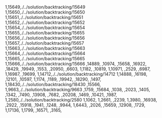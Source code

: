 1,15649,./../solution/backtracking/15649
1,15650,./../solution/backtracking/15650
1,15651,./../solution/backtracking/15651
1,15652,./../solution/backtracking/15652
1,15654,./../solution/backtracking/15654
1,15655,./../solution/backtracking/15655
1,15656,./../solution/backtracking/15656
1,15657,./../solution/backtracking/15657
1,15663,./../solution/backtracking/15663
1,15664,./../solution/backtracking/15664
1,15665,./../solution/backtracking/15665
1,15666,./../solution/backtracking/15666
,14889,
,10974,
,15658,
,16922,
,18429,
,19949,
,1553,
,20950,
,6603,
1,1182,
,10819,
1,10971,
,2529,
,6987,
1,16987,
,19699,
1,14712,./../solution/backtracking/14712
1,14888,
,16198,
,12101,
,10597,
1,1174,
,1189,
,19942,
,18290,
,1497,
1,18430,./../solution/backtracking/18430
,15566,
1,9663,./../solution/backtracking/9663
,1759,
,15684,
,1038,
,2023,
,1405,
,1342,
,7490,
,13908,
,7682,
,20208,
,1469,
,10421,
,1987,
1,2580,./../solution/backtracking/2580
1,1062,
1,2661,
,2239,
1,3980,
,16938,
,2922,
,15918,
,1941,
,1248,
,9944,
1,6443,
,2026,
,15659,
,12908,
,1729,
1,17136,
1,1799,
,16571,
,3165,

